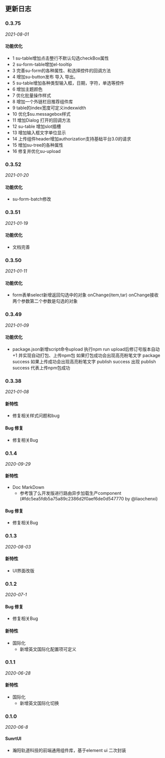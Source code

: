 ## 更新日志
### 0.3.75

*2021-08-01*

#### 功能优化

-    1	su-table增加点击整行不默认勾选checkBox属性
-    2	su-form-table增加el-tooltip
-    3	完善su-form的各种属性、和选择控件的回调方法
-    4	增加su-button发布 导入 导出。
-    5	su-table增加各种类型输入框，日期，字符，单选等控件
-    6	增加主题颜色
-    7	优化批量操作样式
-    8	增加一个外链栏目推荐组件库
-    9	table的index宽度可定义indexwidth
-    10	优化$su.messagebox样式
-    11	增加Dialog 打开的回调方法
-    12	su-table 增加slot插槽
-    13  增加输入框文字单位显示
-    14  上传组件header增加authorization支持基础平台3.0的请求
-    15  增加su-tree的各种属性
-    16  修复并优化su-upload

### 0.3.52

*2021-01-20*

#### 功能优化

- su-form-batch修改

### 0.3.51

*2021-01-19*

#### 功能优化

- 文档完善

### 0.3.50

*2021-01-11*

#### 功能优化

- form表单select新增返回勾选中的对象 onChange(item,tar) onChange接收两个参数第二个参数是勾选的对象


### 0.3.49

*2021-01-09*

#### 功能优化

- package.json新增script命令upload 执行npm run upload后修订号版本自动+1 并实现自动打包、上传npm包
  如果打包成功会出现高亮粉笔文字 package success
  如果上传成功会出现高亮粉笔文字 publish success
  出现 publish success 代表上传npm包成功

### 0.3.38

*2021-01-08*

#### 新特性

- 修复相关样式问题和bug
  

#### Bug 修复

- 修复相关Bug 
### 0.1.4

*2020-09-29*

#### 新特性

- Doc MarkDown
  - 参考饿了么开发版进行路由异步加载生产component  (#fdc5ea5fdb5a75a89c2386d2f0aef6de0d547770 by @liaochenxi)

#### Bug 修复

- 修复相关Bug 

### 0.1.3

*2020-08-03*

#### 新特性

- UI界面改版 

### 0.1.2

*2020-07-1*

#### Bug 修复

- 修复相关Bug 

#### 新特性

- 国际化 
  - 新增英文国际化配置项可定义 


### 0.1.1

*2020-06-28*

#### 新特性

- 国际化 
  - 新增英文国际化切换 
  
### 0.1.0

*2020-06-8*

#### SunrtUI

- 瀚阳轨道科技的前端通用组件库，基于element ui 二次封装
  

